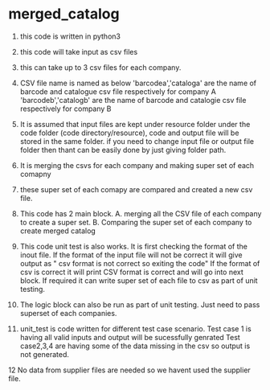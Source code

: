 # merged_catalog


1. this code is written in python3

2. this code will take input as csv files

3. this can take up to 3 csv files for each company.

4. CSV file name is named as below
	'barcodea','cataloga' are the name of barcode and catalogue csv file respectively for company A
	'barcodeb','catalogb' are the name of barcode and catalogie csv file respectively for company B

	
5. It is assumed that input files are kept under resource folder under the code folder (code directory/resource), code and output file will be stored in the same folder.
	if you need to change input file or output file folder then thant can be easily done by just giving folder path.
	

6. It is merging the csvs for each company and making super set of each comapny

7. these super set of each comapy are compared and created a new csv file.

8. This code has 2 main block. 
	A. merging all the CSV file of each company to create a super set.
	B. Comparing the super set of each company to create merged catalog

9. This code unit test is also works.
	It is first checking the format of the inout file. If the format of the input file will not be correct it will give output as " csv format is not correct so exiting the code"
	If the format of csv is correct it will print CSV format is correct and will go into next block.
	If required it can write super set of each file to csv as part of unit testing.

10. The logic block can also be run as part of unit testing. Just need to pass superset of each companies.

11. unit_test is code written for different test case scenario.
	Test case 1 is having all valid inputs and output will be sucessfully genrated
	Test case2,3,4 are having some of the data missing in the csv so output is not generated.

12 No data from supplier files are needed so we havent used the supplier file.